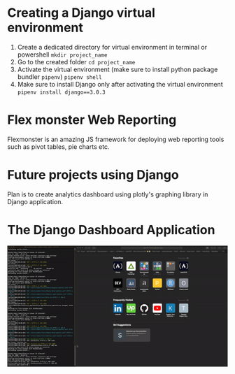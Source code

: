 # Creating a Django virtual environment
1. Create a dedicated directory for virtual environment in terminal or powershell
`mkdir project_name `
2. Go to the created folder
`cd project_name`
3. Activate the virtual environment (make sure to install python package bundler `pipenv`)
`pipenv shell`
4. Make sure to install Django only after activating the virtual environment
`pipenv install django==3.0.3`


# Flex monster Web Reporting
Flexmonster is an amazing JS framework for deploying web reporting tools such as pivot tables, pie charts etc. 

# Future projects using Django
Plan is to create analytics dashboard using plotly's graphing library in Django application. 

# The Django Dashboard Application

![Analytics App](django_app_flexmonster.gif)
